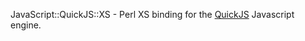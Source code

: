 JavaScript::QuickJS::XS - Perl XS binding for the
[QuickJS](https://bellard.org/quickjs/quickjs.html) Javascript engine.
